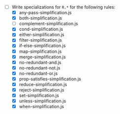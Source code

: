 - [ ] Write specializations for `R.*` for the following rules:
  - [x] any-pass-simplification.js
  - [x] both-simplification.js
  - [ ] complement-simplification.js
  - [x] cond-simplification.js
  - [x] either-simplification.js
  - [x] filter-simplification.js
  - [x] if-else-simplification.js
  - [x] map-simplification.js
  - [x] merge-simplification.js
  - [x] no-redundant-and.js
  - [x] no-redundant-not.js
  - [x] no-redundant-or.js
  - [x] prop-satisfies-simplification.js
  - [x] reduce-simplification.js
  - [x] reject-simplification.js
  - [x] set-simplification.js
  - [x] unless-simplification.js
  - [x] when-simplification.js
